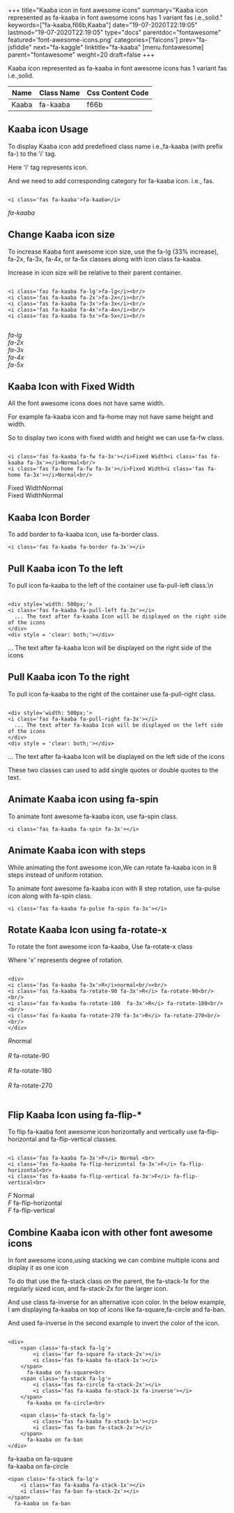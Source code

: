 +++
title="Kaaba icon in font awesome icons"
summary="Kaaba icon represented as fa-kaaba in font awesome icons has 1 variant fas i.e.,solid."
keywords=["fa-kaaba,f66b,Kaaba"]
date="19-07-2020T22:19:05"
lastmod="19-07-2020T22:19:05"
type="docs"
parentdoc="fontawesome"
featured='font-awesome-icons.png'
categories=['faicons']
prev="fa-jsfiddle"
next="fa-kaggle"
linktitle="fa-kaaba"
[menu.fontawesome]
parent="fontawesome"
weight=20
draft=false
+++


Kaaba icon represented as fa-kaaba in font awesome icons has 1 variant fas i.e.,solid.

<div class='table-responsive'><table class='table'><thead><tr><th>Name</th><th>Class Name</th><th>Css Content Code</th></tr></thead><tbody><tr><td>Kaaba</td><td>fa-kaaba</td><td>f66b</td></tr></tbody></table></div>



## Kaaba icon Usage

To display Kaaba icon add predefined class name i.e.,fa-kaaba (with prefix fa-) to the 'i' tag.

Here 'i' tag represents icon.

And we need to add corresponding category for fa-kaaba icon. i.e., fas.


```

<i class='fas fa-kaaba'>fa-kaaba</i>
```

<i class='fas fa-kaaba'>fa-kaaba</i>




## Change Kaaba icon size
To increase Kaaba font awesome icon size, use the fa-lg (33% increase), fa-2x, fa-3x, fa-4x, or fa-5x classes along with icon class fa-kaaba.

Increase in icon size will be relative to their parent container. 

```

<i class='fas fa-kaaba fa-lg'>fa-lg</i><br/>
<i class='fas fa-kaaba fa-2x'>fa-2x</i><br/>
<i class='fas fa-kaaba fa-3x'>fa-3x</i><br/>
<i class='fas fa-kaaba fa-4x'>fa-4x</i><br/>
<i class='fas fa-kaaba fa-5x'>fa-5x</i><br/>
            
```

<i class='fas fa-kaaba fa-lg'>fa-lg</i><br/>
<i class='fas fa-kaaba fa-2x'>fa-2x</i><br/>
<i class='fas fa-kaaba fa-3x'>fa-3x</i><br/>
<i class='fas fa-kaaba fa-4x'>fa-4x</i><br/>
<i class='fas fa-kaaba fa-5x'>fa-5x</i><br/>
            



## Kaaba Icon with Fixed Width 

All the font awesome icons does not have same width.

For example fa-kaaba icon and fa-home may not have same height and width.

So to display two icons with fixed width and height we can use fa-fw class.


```

<i class='fas fa-kaaba fa-fw fa-3x'></i>Fixed Width<i class='fas fa-kaaba fa-3x'></i>Normal<br/>
<i class='fas fa-home fa-fw fa-3x'></i>Fixed Width<i class='fas fa-home fa-3x'></i>Normal<br/>
```

<i class='fas fa-kaaba fa-fw fa-3x'></i>Fixed Width<i class='fas fa-kaaba fa-3x'></i>Normal<br/>
<i class='fas fa-home fa-fw fa-3x'></i>Fixed Width<i class='fas fa-home fa-3x'></i>Normal<br/>



## Kaaba Icon Border 

To add border to fa-kaaba icon, use fa-border class.


```
<i class='fas fa-kaaba fa-border fa-3x'></i>

```
<i class='fas fa-kaaba fa-border fa-3x'></i>





## Pull Kaaba icon To the left

To pull icon fa-kaaba to the left of the container use fa-pull-left class.\n

```

<div style='width: 500px;'>
<i class='fas fa-kaaba fa-pull-left fa-3x'></i>
  ... The text after fa-kaaba Icon will be displayed on the right side of the icons
</div>
<div style = 'clear: both;'></div>
```

<div style='width: 500px;'>
<i class='fas fa-kaaba fa-pull-left fa-3x'></i>
  ... The text after fa-kaaba Icon will be displayed on the right side of the icons
</div>
<div style = 'clear: both;'></div>




## Pull Kaaba icon To the right
To pull icon fa-kaaba to the right of the container use fa-pull-right class.

```

<div style='width: 500px;'>
<i class='fas fa-kaaba fa-pull-right fa-3x'></i>
  ... The text after fa-kaaba Icon will be displayed on the left side of the icons
</div>
<div style = 'clear: both;'></div>
```

<div style='width: 500px;'>
<i class='fas fa-kaaba fa-pull-right fa-3x'></i>
  ... The text after fa-kaaba Icon will be displayed on the left side of the icons
</div>
<div style = 'clear: both;'></div>

These two classes can used to add single quotes or double quotes to the text.


## Animate Kaaba icon using fa-spin
To animate font awesome fa-kaaba icon, use fa-spin class.

```
<i class='fas fa-kaaba fa-spin fa-3x'></i>
```
<i class='fas fa-kaaba fa-spin fa-3x'></i>




## Animate Kaaba icon with steps
While animating the font awesome icon,We can rotate fa-kaaba icon in 8 steps instead of uniform rotation.

To animate font awesome fa-kaaba icon with 8 step rotation, use fa-pulse icon along with fa-spin class.


```
<i class='fas fa-kaaba fa-pulse fa-spin fa-3x'></i>

```
<i class='fas fa-kaaba fa-pulse fa-spin fa-3x'></i>





## Rotate Kaaba Icon using fa-rotate-x
To rotate the font awesome icon fa-kaaba, Use fa-rotate-x class

Where 'x' represents degree of rotation.


```

<div>
<i class='fas fa-kaaba fa-3x'>R</i>normal<br/><br/>
<i class='fas fa-kaaba fa-rotate-90 fa-3x'>R</i> fa-rotate-90<br/><br/> 
<i class='fas fa-kaaba fa-rotate-180  fa-3x'>R</i> fa-rotate-180<br/><br/> 
<i class='fas fa-kaaba fa-rotate-270 fa-3x'>R</i> fa-rotate-270<br/><br/>
</div>
```

<div>
<i class='fas fa-kaaba fa-3x'>R</i>normal<br/><br/>
<i class='fas fa-kaaba fa-rotate-90 fa-3x'>R</i> fa-rotate-90<br/><br/> 
<i class='fas fa-kaaba fa-rotate-180  fa-3x'>R</i> fa-rotate-180<br/><br/> 
<i class='fas fa-kaaba fa-rotate-270 fa-3x'>R</i> fa-rotate-270<br/><br/>
</div>




## Flip Kaaba Icon using fa-flip-*
To flip fa-kaaba font awesome icon horizontally and vertically use fa-flip-horizontal and fa-flip-vertical classes. 

```

<i class='fas fa-kaaba fa-3x'>F</i> Normal <br>
<i class='fas fa-kaaba fa-flip-horizontal fa-3x'>F</i> fa-flip-horizontal<br>
<i class='fas fa-kaaba fa-flip-vertical fa-3x'>F</i> fa-flip-vertical<br>
```

<i class='fas fa-kaaba fa-3x'>F</i> Normal <br>
<i class='fas fa-kaaba fa-flip-horizontal fa-3x'>F</i> fa-flip-horizontal<br>
<i class='fas fa-kaaba fa-flip-vertical fa-3x'>F</i> fa-flip-vertical<br>




## Combine Kaaba icon with other font awesome icons
In font awesome icons,using stacking we can combine multiple icons and display it as one icon 

To do that use the fa-stack class on the parent, the fa-stack-1x for the regularly sized icon, and fa-stack-2x for the larger icon.

And use class fa-inverse for an alternative icon color. 
In the below example, I am displaying fa-kaaba on top of icons like fa-square,fa-circle and fa-ban.

And used fa-inverse in the second example to invert the color of the icon.

```

<div>
    <span class='fa-stack fa-lg'>
        <i class='far fa-square fa-stack-2x'></i>
        <i class='fas fa-kaaba fa-stack-1x'></i>
    </span>
      fa-kaaba on fa-square<br>
    <span class='fa-stack fa-lg'>
        <i class='fas fa-circle fa-stack-2x'></i>
        <i class='fas fa-kaaba fa-stack-1x fa-inverse'></i>
    </span>
      fa-kaaba on fa-circle<br>

    <span class='fa-stack fa-lg'>
        <i class='fas fa-kaaba fa-stack-1x'></i>
        <i class='fas fa-ban fa-stack-2x'></i>
    </span>
      fa-kaaba on fa-ban
</div>
```

<div>
    <span class='fa-stack fa-lg'>
        <i class='far fa-square fa-stack-2x'></i>
        <i class='fas fa-kaaba fa-stack-1x'></i>
    </span>
      fa-kaaba on fa-square<br>
    <span class='fa-stack fa-lg'>
        <i class='fas fa-circle fa-stack-2x'></i>
        <i class='fas fa-kaaba fa-stack-1x fa-inverse'></i>
    </span>
      fa-kaaba on fa-circle<br>

    <span class='fa-stack fa-lg'>
        <i class='fas fa-kaaba fa-stack-1x'></i>
        <i class='fas fa-ban fa-stack-2x'></i>
    </span>
      fa-kaaba on fa-ban
</div>







